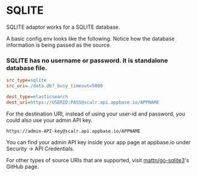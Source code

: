 # SQLITE

SQLITE adaptor works for a SQLITE database.

A basic config.env looks like the following.
Notice how the database information is being passed as the source.

### SQLITE has no username or password. it is standalone database file.

```ini
src_type=sqlite
src_uri=./data.db?_busy_timeout=5000

dest_type=elasticsearch
dest_uri=https://USERID:PASS@scalr.api.appbase.io/APPNAME
```

For the destination URI, instead of using your user-id and password, you could also use your admin API key.

```
https://admin-API-key@scalr.api.appbase.io/APPNAME
```

You can find your admin API key inside your app page at appbase.io under Security -> API Credentials.

For other types of source URIs that are supported, visit [mattn/go-sqlite3](https://github.com/mattn/go-sqlite3/tree/master/_example)'s GitHub page. 

